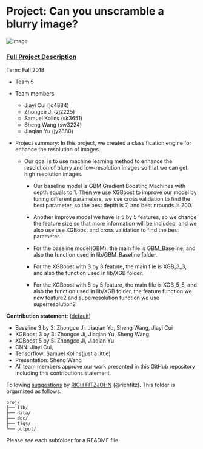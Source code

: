 # Project: Can you unscramble a blurry image? 
![image](figs/example.png)

### [Full Project Description](doc/project3_desc.md)

Term: Fall 2018

+ Team 5
+ Team members
	+ Jiayi Cui (jc4884)
	+ Zhongce Ji (zj2225)
	+ Samuel Kolins (sk3651)
	+ Sheng Wang (sw3224)
	+ Jiaqian Yu (jy2880)

+ Project summary: In this project, we created a classification engine for enhance the resolution of images.

  + Our goal is to use machine learning method to enhance the resolution of blurry and low-resolution images so that we can get high resolution images.

	+ Our baseline model is GBM Gradient Boosting Machines with depth equals to 1. Then we use XGBoost to improve our model by tuning different parameters, we use cross validation to find the best parameter, so the best depth is 7, and best nrounds is 200.
	
	+ Another improve model we have is 5 by 5 features, so we change the feature size so that more information will be included, and we also use use XGBoost and cross validation to find the best parameter.
	
	+ For the baseline model(GBM), the main file is GBM_Baseline, and also the function used in lib/GBM_Baseline folder.	
	
	+ For the XGBoost with 3 by 3 feature, the main file is XGB_3_3, and also the function used in lib/XGB folder.
	
	+ For the XGBoost with 5 by 5 feature, the main file is XGB_5_5, and also the function used in lib/XGB folder, the feature function we new feature2 and superresolution function we use superresolution2
	
**Contribution statement**: ([default](doc/a_note_on_contributions.md)) 

  + Baseline 3 by 3: Zhongce Ji, Jiaqian Yu, Sheng Wang, Jiayi Cui
  + XGBoost 3 by 3: Zhongce Ji, Jiaqian Yu, Sheng Wang
  + XGBoost 5 by 5: Zhongce Ji, Jiaqian Yu
  + CNN: Jiayi Cui, 
  + Tensorflow: Samuel Kolins(just a little)
  + Presentation: Sheng Wang
  + All team members approve our work presented in this GitHub repository including this contributions statement. 

Following [suggestions](http://nicercode.github.io/blog/2013-04-05-projects/) by [RICH FITZJOHN](http://nicercode.github.io/about/#Team) (@richfitz). This folder is orgarnized as follows.

```
proj/
├── lib/
├── data/
├── doc/
├── figs/
└── output/
```

Please see each subfolder for a README file.
